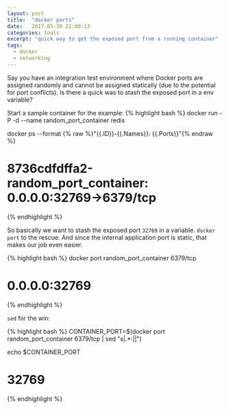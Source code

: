 ```yaml
---
layout: post
title:  "docker ports"
date:   2017-05-30 22:00:13
categories: tools
excerpt: "quick way to get the exposed port from a running container"
tags:
  - docker
  - networking
---
```


Say you have an integration test environment where Docker ports are assigned randomly and cannot be assigned statically (due to the potential for port conflicts).  Is there a quick was to stash the exposed port in a env variable?

Start a sample container for the example:
{% highlight bash %}
docker run -P -d --name random_port_container redis

docker ps --format {% raw %}"{{.ID}}-{{.Names}}: {{.Ports}}"{% endraw %}
# 8736cdfdffa2-random_port_container: 0.0.0.0:32769->6379/tcp
{% endhighlight %}

So basically we want to stash the exposed port `32769` in a variable.  `docker port` to the rescue.  And since the internal application port is static, that makes our job even easier.

{% highlight bash %}
docker port random_port_container 6379/tcp
# 0.0.0.0:32769
{% endhighlight %}

`sed` for the win:

{% highlight bash %}
CONTAINER_PORT=$(docker port random_port_container 6379/tcp | sed "s|.*:||")

echo $CONTAINER_PORT
# 32769
{% endhighlight %}
